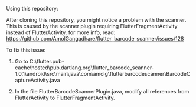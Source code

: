 Using this repository:

After cloning this repository, you might notice a problem with the scanner.
This is caused by the scanner plugin requiring FlutterFragmentActivity instead of FlutterActivity. for more info, read:
https://github.com/AmolGangadhare/flutter_barcode_scanner/issues/128

To fix this issue:

1. Go to C:\flutter\.pub-cache\hosted\pub.dartlang.org\flutter_barcode_scanner-1.0.1\android\src\main\java\com\amolg\flutterbarcodescanner\BarcodeCaptureActivity.java

2. In the file FlutterBarcodeScannerPlugin.java, modify all references from FlutterActivity to FlutterFragmentActivity.

